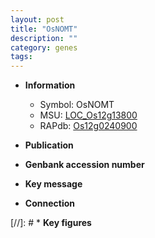 ```yaml
---
layout: post
title: "OsNOMT"
description: ""
category: genes
tags: 
---
```


* **Information**  
    + Symbol: OsNOMT  
    + MSU: [LOC_Os12g13800](http://rice.uga.edu/cgi-bin/ORF_infopage.cgi?orf=LOC_Os12g13800)  
    + RAPdb: [Os12g0240900](http://rapdb.dna.affrc.go.jp/viewer/gbrowse_details/irgsp1?name=Os12g0240900)  

* **Publication**  

* **Genbank accession number**  

* **Key message**  

* **Connection**  

[//]: # * **Key figures**  


